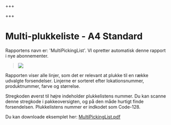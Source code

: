 +++

+++
# Multi-plukkeliste - A4 Standard

Rapportens navn er: 'MultiPickingList'. VI opretter automatisk denne rapport i nye abonnementer. 

> ![](https://thetis-ims-reports.s3.eu-west-1.amazonaws.com/examples/MultiPickingList-1.png)

Rapporten viser alle linjer, som det er relevant at plukke til en række udvalgte forsendelser. Linjerne er sorteret efter lokationsnummer, produktnummer, farve og størrelse. 

Stregkoden øverst til højre indeholder plukkelistens nummer. Du kan scanne denne stregkode i pakkeoversigten, og på den måde hurtigt finde forsendelsen. Plukkelistens nummer er indkodet som Code-128. 

Du kan downloade eksemplet her: [MultiPickingList.pdf](https://thetis-ims-reports.s3.eu-west-1.amazonaws.com/examples/MultiPickingList.pdf "MultiPickingList.pdf")